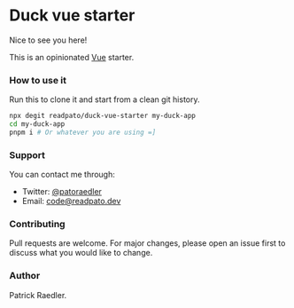 # Duck vue starter

Nice to see you here!

This is an opinionated [Vue](https://vuejs.org/) starter.

### How to use it
Run this to clone it and start from a clean git history.

```bash
npx degit readpato/duck-vue-starter my-duck-app
cd my-duck-app
pnpm i # Or whatever you are using =]
```
### Support

You can contact me through:

- Twitter: [@patoraedler](https://twitter.com/patoraedler)
- Email: code@readpato.dev

### Contributing

Pull requests are welcome. For major changes, please open an issue first to discuss what you would like to change.

### Author

Patrick Raedler.

